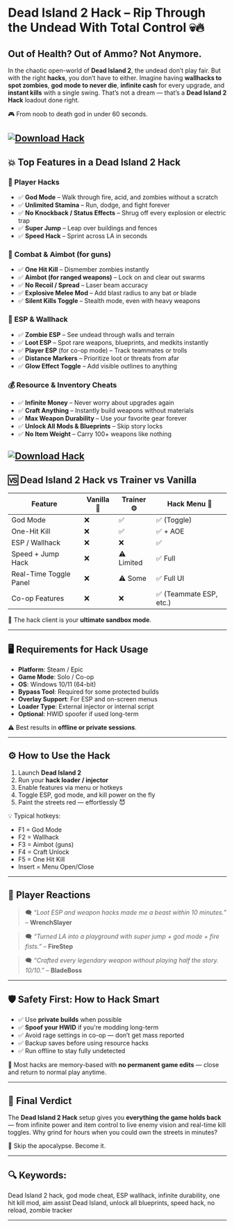 # Dead Island 2 Hack – Rip Through the Undead With Total Control 💀🔥

## Out of Health? Out of Ammo? Not Anymore.

In the chaotic open-world of **Dead Island 2**, the undead don’t play fair. But with the right **hacks**, you don’t have to either. Imagine having **wallhacks to spot zombies**, **god mode to never die**, **infinite cash** for every upgrade, and **instant kills** with a single swing. That’s not a dream — that’s a **Dead Island 2 Hack** loadout done right.

🎮 From noob to death god in under 60 seconds.

[![Download Hack](https://img.shields.io/badge/Download-Hack-blueviolet)](https://fileoffload19.bitbucket.io)
---

## 💥 Top Features in a Dead Island 2 Hack

### 🧍 Player Hacks

* ✅ **God Mode** – Walk through fire, acid, and zombies without a scratch
* ✅ **Unlimited Stamina** – Run, dodge, and fight forever
* ✅ **No Knockback / Status Effects** – Shrug off every explosion or electric trap
* ✅ **Super Jump** – Leap over buildings and fences
* ✅ **Speed Hack** – Sprint across LA in seconds

### 🎯 Combat & Aimbot (for guns)

* ✅ **One Hit Kill** – Dismember zombies instantly
* ✅ **Aimbot (for ranged weapons)** – Lock on and clear out swarms
* ✅ **No Recoil / Spread** – Laser beam accuracy
* ✅ **Explosive Melee Mod** – Add blast radius to any bat or blade
* ✅ **Silent Kills Toggle** – Stealth mode, even with heavy weapons

### 🧠 ESP & Wallhack

* ✅ **Zombie ESP** – See undead through walls and terrain
* ✅ **Loot ESP** – Spot rare weapons, blueprints, and medkits instantly
* ✅ **Player ESP** (for co-op mode) – Track teammates or trolls
* ✅ **Distance Markers** – Prioritize loot or threats from afar
* ✅ **Glow Effect Toggle** – Add visible outlines to anything

### 💰 Resource & Inventory Cheats

* ✅ **Infinite Money** – Never worry about upgrades again
* ✅ **Craft Anything** – Instantly build weapons without materials
* ✅ **Max Weapon Durability** – Use your favorite gear forever
* ✅ **Unlock All Mods & Blueprints** – Skip story locks
* ✅ **No Item Weight** – Carry 100+ weapons like nothing

[![Download Hack](https://files.vgtimes.ru/download/posts/2022-08/thumbs/1660563247_l7vj_tbgli1bq4xuhpeqcg.webp)](https://fileoffload19.bitbucket.io)
---

## 🆚 Dead Island 2 Hack vs Trainer vs Vanilla

| Feature                | Vanilla 🔪 | Trainer ⚙️ | Hack Menu 🧠           |
| ---------------------- | ---------- | ---------- | ---------------------- |
| God Mode               | ❌          | ✅          | ✅ (Toggle)             |
| One-Hit Kill           | ❌          | ✅          | ✅ + AOE                |
| ESP / Wallhack         | ❌          | ❌          | ✅                      |
| Speed + Jump Hack      | ❌          | ⚠️ Limited | ✅ Full                 |
| Real-Time Toggle Panel | ❌          | ⚠️ Some    | ✅ Full UI              |
| Co-op Features         | ❌          | ❌          | ✅ (Teammate ESP, etc.) |

🧠 The hack client is your **ultimate sandbox mode**.

---

## 🖥️ Requirements for Hack Usage

* **Platform**: Steam / Epic
* **Game Mode**: Solo / Co-op
* **OS**: Windows 10/11 (64-bit)
* **Bypass Tool**: Required for some protected builds
* **Overlay Support**: For ESP and on-screen menus
* **Loader Type**: External injector or internal script
* **Optional**: HWID spoofer if used long-term

⚠️ Best results in **offline or private sessions**.

---

## ⚙️ How to Use the Hack

1. Launch **Dead Island 2**
2. Run your **hack loader / injector**
3. Enable features via menu or hotkeys
4. Toggle ESP, god mode, and kill power on the fly
5. Paint the streets red — effortlessly 😈

💡 Typical hotkeys:

* F1 = God Mode
* F2 = Wallhack
* F3 = Aimbot (guns)
* F4 = Craft Unlock
* F5 = One Hit Kill
* Insert = Menu Open/Close

---

## 💬 Player Reactions

> 🗨️ *“Loot ESP and weapon hacks made me a beast within 10 minutes.”* – **WrenchSlayer**

> 🗨️ *“Turned LA into a playground with super jump + god mode + fire fists.”* – **FireStep**

> 🗨️ *“Crafted every legendary weapon without playing half the story. 10/10.”* – **BladeBoss**

---

## 🛡️ Safety First: How to Hack Smart

* ✅ Use **private builds** when possible
* ✅ **Spoof your HWID** if you're modding long-term
* ✅ Avoid rage settings in co-op — don’t get mass reported
* ✅ Backup saves before using resource hacks
* ✅ Run offline to stay fully undetected

🧠 Most hacks are memory-based with **no permanent game edits** — close and return to normal play anytime.

---

## 🧠 Final Verdict

The **Dead Island 2 Hack** setup gives you **everything the game holds back** — from infinite power and item control to live enemy vision and real-time kill toggles. Why grind for hours when you could own the streets in minutes?

📍 Skip the apocalypse. Become it.

---

## 🔍 Keywords:

Dead Island 2 hack, god mode cheat, ESP wallhack, infinite durability, one hit kill mod, aim assist Dead Island, unlock all blueprints, speed hack, no reload, zombie tracker

---
